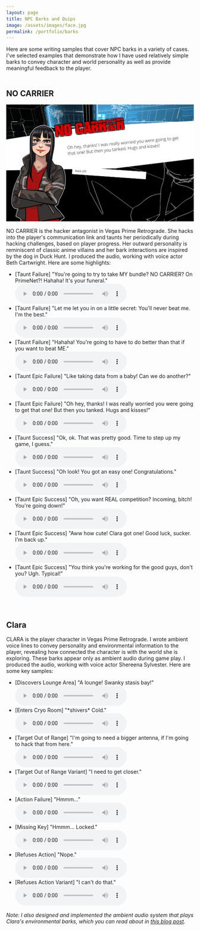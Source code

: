 ```yaml
---
layout: page
title: NPC Barks and Quips
image: /assets/images/face.jpg
permalink: /portfolio/barks
---
```

Here are some writing samples that cover NPC barks in a variety of cases. I've selected examples that demonstrate how I have used relatively simple barks to convey character and world personality as well as provide meaningful feedback to the player.
<br/><br/>


## NO CARRIER
<a href="/portfolio/images/nocarrier/no_carrier_bark-web.jpg"><img src="/portfolio/images/nocarrier/no_carrier_bark-web.jpg" alt="No Carrier" class="inline_floating_images"/></a>

NO CARRIER is the hacker antagonist in Vegas Prime Retrograde. She hacks into the player's communication link and taunts her periodically during hacking challenges, based on player progress. Her outward personality is reminiscent of classic anime villains and her bark interactions are inspired by the dog in Duck Hunt. I produced the audio, working with voice actor Beth Cartwright. Here are some highlights:

<ul class="portfolio_item">
    <li>[Taunt Failure] "You're going to try to take MY bundle? NO CARRIER? On PrimeNet?! Hahaha! It's your funeral."<br/>
    <audio src="/portfolio/audio_samples/nocarrier/CITY 1 FAIL.mp3" controls></audio>
    </li>
    <li>[Taunt Failure] "Let me let you in on a little secret: You'll never beat me. I'm the best."<br/>
    <audio src="/portfolio/audio_samples/nocarrier/CITY 5 FAIL.mp3" controls></audio>
    </li>
    <li>[Taunt Failure] "Hahaha! You're going to have to do better than that if you want to beat ME."<br/>
    <audio src="/portfolio/audio_samples/nocarrier/CITY 6 FAIL.mp3" controls></audio>
    </li>
    <li>[Taunt Epic Failure] "Like taking data from a baby! Can we do another?"<br/>
    <audio src="/portfolio/audio_samples/nocarrier/CITY 7 FAIL.mp3" controls></audio>
    </li>
    <li>[Taunt Epic Failure] "Oh hey, thanks! I was really worried you were going to get that one! But then you tanked. Hugs and kisses!"<br/>
    <audio src="/portfolio/audio_samples/nocarrier/CITY 8 FAIL.mp3" controls></audio>
    </li>
    <li>[Taunt Success] "Ok, ok. That was pretty good. Time to step up my game, I guess."<br/>
    <audio src="/portfolio/audio_samples/nocarrier/CITY 7 COMPLETE.mp3" controls></audio>
    </li>
    <li>[Taunt Success] "Oh look! You got an easy one! Congratulations."<br/>
    <audio src="/portfolio/audio_samples/nocarrier/CITY 8 COMPLETE.mp3" controls></audio>
    </li>
    <li>[Taunt Epic Success] "Oh, you want REAL competition? Incoming, bitch! You're going down!"<br/>
    <audio src="/portfolio/audio_samples/nocarrier/CITY 10 COMPLETE.mp3" controls></audio>
    </li>
    <li>[Taunt Epic Success] "Aww how cute! Clara got one! Good luck, sucker. I'm back up."<br/>
    <audio src="/portfolio/audio_samples/nocarrier/CITY 14 COMPLETE.mp3" controls></audio>
    </li>
    <li>[Taunt Epic Success] "You think you're working for the good guys, don't you? Ugh. Typical!"<br/>
    <audio src="/portfolio/audio_samples/nocarrier/CITY 12 COMPLETE.mp3" controls></audio>
    </li>
</ul>

<br/>

## Clara
CLARA is the player character in Vegas Prime Retrograde. I wrote ambient voice lines to convey personality and environmental information to the player, revealing how connected the character is with the world she is exploring. These barks appear only as ambient audio during game play. I produced the audio, working with voice actor Shereena Sylvester. Here are some key samples:

<ul class="portfolio_item">
    <li>[Discovers Lounge Area] "A lounge! Swanky stasis bay!"<br/>
    <audio src="/portfolio/audio_samples/clara/alounge_bip.mp3" controls></audio>
    </li>
    <li>[Enters Cryo Room] "*shivers* Cold."<br/>
    <audio src="/portfolio/audio_samples/clara/cold_bip.mp3" controls></audio>
    </li>
    <li>[Target Out of Range] "I'm going to need a bigger antenna, if I'm going to hack that from here."<br/>
    <audio src="/portfolio/audio_samples/clara/biggerantenna_bip.mp3" controls></audio>
    </li>
    <li>[Target Out of Range Variant] "I need to get closer."<br/>
    <audio src="/portfolio/audio_samples/clara/ineedtogetcloser_bip.mp3" controls></audio>
    </li>
    <li>[Action Failure] "Hmmm..."<br/>
    <audio src="/portfolio/audio_samples/clara/hmm_bip.mp3" controls></audio>
    </li>
    <li>[Missing Key] "Hmmm... Locked."<br/>
    <audio src="/portfolio/audio_samples/clara/hmmlocked_bip.mp3" controls></audio>
    </li>
    <li>[Refuses Action] "Nope."<br/>
    <audio src="/portfolio/audio_samples/clara/nope_bip.mp3" controls></audio>
    </li>
    <li>[Refuses Action Variant] "I can't do that."<br/>
    <audio src="/portfolio/audio_samples/clara/icantdothat_bip.mp3" controls></audio>
    </li>
</ul>

<i>Note: I also designed and implemented the ambient audio system that plays Clara's environmental barks, which you can read about in <a href="/blog/2018/04/02/character-audio-manager/">this blog post</a>.</i>

<!--
## Misc. Flavor Text
Flavor text for artifacts and encounters.

## BONUS: Procedural Flavor Text generation
A bit about item text creation in Starscan
-->